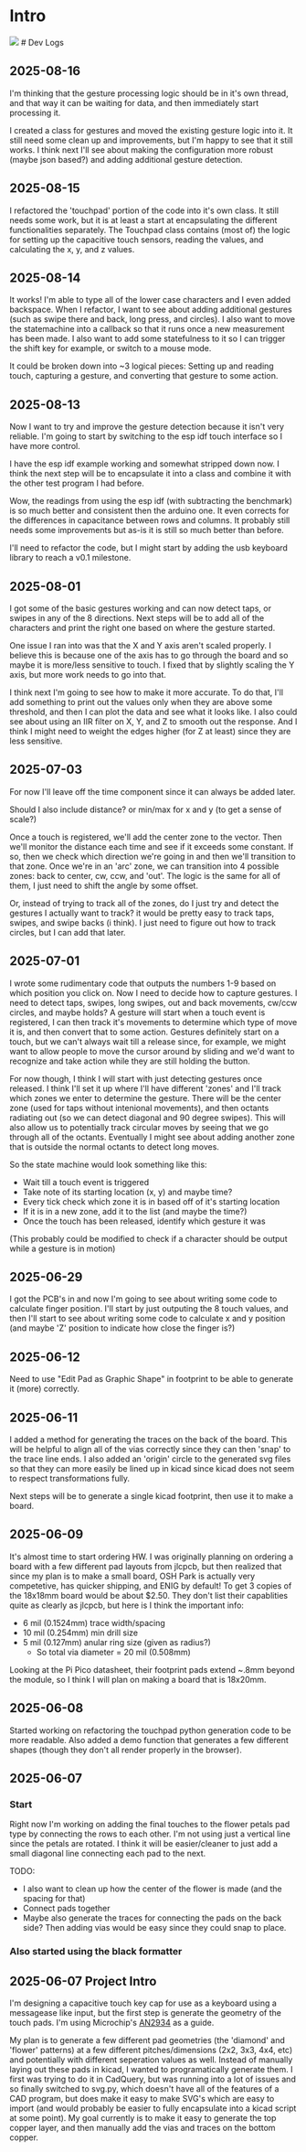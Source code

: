 
# Intro

<img src="./docs/demo.svg">
# Dev Logs


## 2025-08-16
I'm thinking that the gesture processing logic should be in it's own thread, and that way it can be
waiting for data, and then immediately start processing it.

I created a class for gestures and moved the existing gesture logic into it. It still need some
clean up and improvements, but I'm happy to see that it still works. I think next I'll see about
making the configuration more robust (maybe json based?) and adding additional gesture detection.

## 2025-08-15
I refactored the 'touchpad' portion of the code into it's own class. It still needs some work, but
it is at least a start at encapsulating the different functionalities separately. The Touchpad class
contains (most of) the logic for setting up the capacitive touch sensors, reading the values, and
calculating the x, y, and z values.

## 2025-08-14
It works! I'm able to type all of the lower case characters and I even added backspace. When I
refactor, I want to see about adding additional gestures (such as swipe there and back, long press,
and circles). I also want to move the statemachine into a callback so that it runs once a new
measurement has been made. I also want to add some statefulness to it so I can trigger the shift key
for example, or switch to a mouse mode.

It could be broken down into ~3 logical pieces: Setting up and reading touch, capturing a gesture,
and converting that gesture to some action.

## 2025-08-13
Now I want to try and improve the gesture detection because it isn't very reliable. I'm going to
start by switching to the esp idf touch interface so I have more control.

I have the esp idf example working and somewhat stripped down now. I think the next step will be to
encapsulate it into a class and combine it with the other test program I had before.

Wow, the readings from using the esp idf (with subtracting the benchmark) is so much better and
consistent then the arduino one. It even corrects for the differences in capacitance between rows
and columns. It probably still needs some improvements but as-is it is still so much better than
before.

I'll need to refactor the code, but I might start by adding the usb keyboard library to reach a v0.1
milestone.

## 2025-08-01
I got some of the basic gestures working and can now detect taps, or swipes in any of the 8
directions. Next steps will be to add all of the characters and print the right one based on where
the gesture started.

One issue I ran into was that the X and Y axis aren't scaled properly. I believe this is because one
of the axis has to go through the board and so maybe it is more/less sensitive to touch. I fixed that
by slightly scaling the Y axis, but more work needs to go into that.

I think next I'm going to see how to make it more accurate. To do that, I'll add something to print
out the values only when they are above some threshold, and then I can plot the data and see what it looks like. I also could see about using an IIR filter on X, Y, and Z to smooth out the response.
And I think I might need to weight the edges higher (for Z at least) since they are less sensitive.


## 2025-07-03
For now I'll leave off the time component since it can always be added later.

Should I also include distance? or min/max for x and y (to get a sense of scale?)

Once a touch is registered, we'll add the center zone to the vector. Then we'll monitor the distance
each time and see if it exceeds some constant. If so, then we check which direction we're going in
and then we'll transition to that zone. Once we're in an 'arc' zone, we can transition into 4
possible zones: back to center, cw, ccw, and 'out'. The logic is the same for all of them, I just
need to shift the angle by some offset.

Or, instead of trying to track all of the zones, do I just try and detect the gestures I actually
want to track? it would be pretty easy to track taps, swipes, and swipe backs (i think). I just need
to figure out how to track circles, but I can add that later.

## 2025-07-01
I wrote some rudimentary code that outputs the numbers 1-9 based on which position you click on. Now
I need to decide how to capture gestures. I need to detect taps, swipes, long swipes, out and back
movements, cw/ccw circles, and maybe holds? A gesture will start when a touch event is registered,
I can then track it's movements to determine which type of move it is, and then convert that to some
action. Gestures definitely start on a touch, but we can't always wait till a release since, for
example, we might want to allow people to move the cursor around by sliding and we'd want to
recognize and take action while they are still holding the button.

For now though, I think I will start with just detecting gestures once released. I think I'll set it
up where I'll have different 'zones' and I'll track which zones we enter to determine the gesture.
There will be the center zone (used for taps without intenional movements), and then octants
radiating out (so we can detect diagonal and 90 degree swipes). This will also allow us to
potentially track circular moves by seeing that we go through all of the octants. Eventually I might
see about adding another zone that is outside the normal octants to detect long moves.

So the state machine would look something like this:
- Wait till a touch event is triggered
- Take note of its starting location (x, y) and maybe time?
- Every tick check which zone it is in based off of it's starting location
- If it is in a new zone, add it to the list (and maybe the time?)
- Once the touch has been released, identify which gesture it was

(This probably could be modified to check if a character should be output while a gesture is in
motion)

## 2025-06-29
I got the PCB's in and now I'm going to see about writing some code to calculate finger position.
I'll start by just outputing the 8 touch values, and then I'll start to see about writing some code
to calculate x and y position (and maybe 'Z' position to indicate how close the finger is?)

## 2025-06-12
Need to use "Edit Pad as Graphic Shape" in footprint to be able to generate it (more) correctly.

## 2025-06-11
I added a method for generating the traces on the back of the board. This will be helpful to align
all of the vias correctly since they can then 'snap' to the trace line ends. I also added an
'origin' circle to the generated svg files so that they can more easily be lined up in kicad since
kicad does not seem to respect transformations fully.

Next steps will be to generate a single kicad footprint, then use it to make a board.

## 2025-06-09
It's almost time to start ordering HW. I was originally planning on ordering a board with a few
different pad layouts from jlcpcb, but then realized that since my plan is to make a small board,
OSH Park is actually very competetive, has quicker shipping, and ENIG by default! To get 3 copies of
the 18x18mm board would be about $2.50. They don't list their capablities quite as clearly as
jlcpcb, but here is I think the important info:
- 6 mil (0.1524mm) trace width/spacing
- 10 mil (0.254mm) min drill size
- 5 mil (0.127mm) anular ring size (given as radius?)
  - So total via diameter = 20 mil (0.508mm)

Looking at the Pi Pico datasheet, their footprint pads extend ~.8mm beyond the module, so I think I
will plan on making a board that is 18x20mm.

## 2025-06-08
Started working on refactoring the touchpad python generation code to be more readable. Also added
a demo function that generates a few different shapes (though they don't all render properly in the
browser).

## 2025-06-07
### Start
Right now I'm working on adding the final touches to the flower petals pad type by connecting the
rows to each other. I'm not using just a vertical line since the petals are rotated. I think it
will be easier/cleaner to just add a small diagonal line connecting each pad to the next.

TODO:
- I also want to clean up how the center of the flower is made (and the spacing for that)
- Connect pads together
- Maybe also generate the traces for connecting the pads on the back side? Then adding vias would
   be easy since they could snap to place.

### Also started using the black formatter

## 2025-06-07 Project Intro
I'm designing a capacitive touch key cap for use as a keyboard using a messagease like input, but
the first step is generate the geometry of the touch pads. I'm using Microchip's
[AN2934](https://ww1.microchip.com/downloads/aemDocuments/documents/TXFG/ApplicationNotes/ApplicationNotes/Capacitive-Touch-Sensor-Design-Guide-DS00002934-B.pdf) as a guide.


My plan is to generate a few different pad geometries (the 'diamond' and 'flower' patterns) at a
few different pitches/dimensions (2x2, 3x3, 4x4, etc) and potentially with different seperation
values as well. Instead of manually laying out these pads in kicad, I wanted to programatically
generate them. I first was trying to do it in CadQuery, but was running into a lot of issues and so
finally switched to svg.py, which doesn't have all of the features of a CAD program, but does make
it easy to make SVG's which are easy to import (and would probably be easier to fully encapsulate
into a kicad script at some point).
My goal currently is to make it easy to generate the top copper layer, and then manually add the
vias and traces on the bottom copper.
